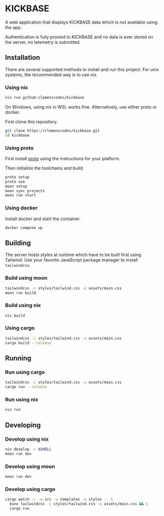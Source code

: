 # KICKBASE

A web application that displays KICKBASE data which is not available using the app.

Authentication is fully proxied to KICKBASE and
no data is ever stored on the server, no telemetry is submitted.

## Installation

There are several supported methods to install and run this project.
For unix systems, the recommended way is to use nix.

### Using nix

```sh
nix run github:clemenscodes/kickbase
```

On Windows, using nix in WSL works fine.
Alternatively, use either proto or docker.

First clone this repository.

```sh
git clone https://clemenscodes/kickbase.git
cd kickbase
```

### Using proto

First install [proto](https://moonrepo.dev/docs/proto/install)
using the instructions for your platform.

Then initialize the toolchains and build.

```sh
proto setup
proto use
moon setup
moon sync projects
moon run start
```

### Using docker

Install docker and start the container.

```sh
docker compose up
```

## Building

The server hosts styles at runtime which have to be built first using Tailwind.
Use your favorite JavaScript package manager to install `tailwindcss`.

### Build using moon

```sh
tailwindcss -i styles/tailwind.css -o assets/main.css
moon run build
```

### Build using nix

```sh
nix build
```

### Using cargo

```sh
tailwindcss -i styles/tailwind.css -o assets/main.css
cargo build --release
```

## Running

### Run using cargo

```sh
tailwindcss -i styles/tailwind.css -o assets/main.css
cargo run --release
```

### Run using nix

```sh
nix run
```

## Developing

### Develop using nix

```sh
nix develop -c $SHELL
moon run dev
```

### Develop using moon

```sh
moon run dev
```

### Develop using cargo

```sh
cargo watch -c -w src -w templates -w styles -- \
  bunx tailwindcss -i styles/tailwind.css -o assets/main.css && \
  cargo run
```
